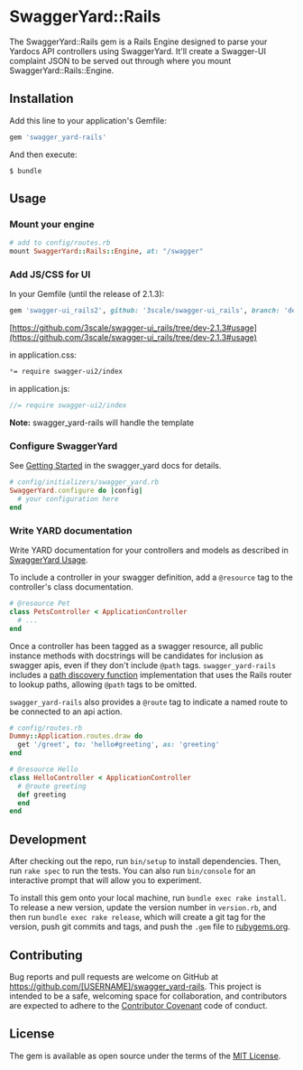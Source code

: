 # SwaggerYard::Rails

The SwaggerYard::Rails gem is a Rails Engine designed to parse your Yardocs API controllers using SwaggerYard. It'll create a Swagger-UI complaint JSON to be served out through where you mount SwaggerYard::Rails::Engine.

## Installation

Add this line to your application's Gemfile:

```ruby
gem 'swagger_yard-rails'
```

And then execute:

    $ bundle

## Usage

### Mount your engine ###

```ruby
# add to config/routes.rb
mount SwaggerYard::Rails::Engine, at: "/swagger"
```

### Add JS/CSS for UI ###

In your Gemfile (until the release of 2.1.3):

```ruby
gem 'swagger-ui_rails2', github: '3scale/swagger-ui_rails', branch: 'dev-2.1.3'
```

[https://github.com/3scale/swagger-ui_rails/tree/dev-2.1.3#usage](https://github.com/3scale/swagger-ui_rails/tree/dev-2.1.3#usage)

in application.css:

```css
*= require swagger-ui2/index
```

in application.js:

```js
//= require swagger-ui2/index
```

**Note:** swagger_yard-rails will handle the template

### Configure SwaggerYard ###

See [Getting Started] in the swagger_yard docs for details.

```ruby
# config/initializers/swagger_yard.rb
SwaggerYard.configure do |config|
  # your configuration here
end
```

[Getting Started]: https://github.com/tpitale/swagger_yard#getting-started

### Write YARD documentation ###

Write YARD documentation for your controllers and models as described in
[SwaggerYard Usage].

To include a controller in your swagger definition, add a `@resource` tag to the
controller's class documentation.

```ruby
# @resource Pet
class PetsController < ApplicationController
  # ...
end
```

Once a controller has been tagged as a swagger resource, all public instance
methods with docstrings will be candidates for inclusion as swagger apis, even
if they don't include `@path` tags. `swagger_yard-rails` includes a
[path discovery function] implementation that uses the Rails router to lookup
paths, allowing `@path` tags to be omitted.

`swagger_yard-rails` also provides a `@route` tag to indicate a named route
to be connected to an api action.

```ruby
# config/routes.rb
Dummy::Application.routes.draw do
  get '/greet', to: 'hello#greeting', as: 'greeting'
end
```

```ruby
# @resource Hello
class HelloController < ApplicationController
  # @route greeting
  def greeting
  end
end
```

[SwaggerYard Usage]: https://github.com/tpitale/swagger_yard#swaggeryard-usage
[path discovery function]: https://github.com/tpitale/swagger_yard#path-discovery-function

## Development

After checking out the repo, run `bin/setup` to install dependencies. Then, run `rake spec` to run the tests. You can also run `bin/console` for an interactive prompt that will allow you to experiment.

To install this gem onto your local machine, run `bundle exec rake install`. To release a new version, update the version number in `version.rb`, and then run `bundle exec rake release`, which will create a git tag for the version, push git commits and tags, and push the `.gem` file to [rubygems.org](https://rubygems.org).

## Contributing

Bug reports and pull requests are welcome on GitHub at https://github.com/[USERNAME]/swagger_yard-rails. This project is intended to be a safe, welcoming space for collaboration, and contributors are expected to adhere to the [Contributor Covenant](contributor-covenant.org) code of conduct.

## License

The gem is available as open source under the terms of the [MIT License](http://opensource.org/licenses/MIT).

